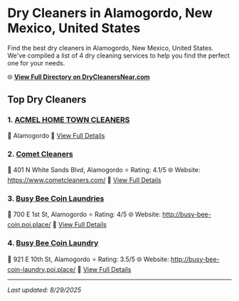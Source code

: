 # Dry Cleaners in Alamogordo, New Mexico, United States

Find the best dry cleaners in Alamogordo, New Mexico, United States. We've compiled a list of 4 dry cleaning services to help you find the perfect one for your needs.

🌐 **[View Full Directory on DryCleanersNear.com](https://drycleanersnear.com/city/US/New%20Mexico/Alamogordo)**

## Top Dry Cleaners

### 1. [ACMEL HOME TOWN CLEANERS](https://drycleanersnear.com/dryCleaner/688042225d142ede58ba1091/acmel-home-town-cleaners)
📍 Alamogordo
🔗 [View Full Details](https://drycleanersnear.com/dryCleaner/688042225d142ede58ba1091/acmel-home-town-cleaners)

### 2. [Comet Cleaners](https://drycleanersnear.com/dryCleaner/688042235d142ede58ba109b/comet-cleaners)
📍 401 N White Sands Blvd, Alamogordo
⭐ Rating: 4.1/5
🌐 Website: https://www.cometcleaners.com/
🔗 [View Full Details](https://drycleanersnear.com/dryCleaner/688042235d142ede58ba109b/comet-cleaners)

### 3. [Busy Bee Coin Laundries](https://drycleanersnear.com/dryCleaner/688042245d142ede58ba10b9/busy-bee-coin-laundries)
📍 700 E 1st St, Alamogordo
⭐ Rating: 4/5
🌐 Website: http://busy-bee-coin.poi.place/
🔗 [View Full Details](https://drycleanersnear.com/dryCleaner/688042245d142ede58ba10b9/busy-bee-coin-laundries)

### 4. [Busy Bee Coin Laundry](https://drycleanersnear.com/dryCleaner/688042245d142ede58ba10d8/busy-bee-coin-laundry)
📍 921 E 10th St, Alamogordo
⭐ Rating: 3.5/5
🌐 Website: http://busy-bee-coin-laundry.poi.place/
🔗 [View Full Details](https://drycleanersnear.com/dryCleaner/688042245d142ede58ba10d8/busy-bee-coin-laundry)


---

*Last updated: 8/29/2025*

